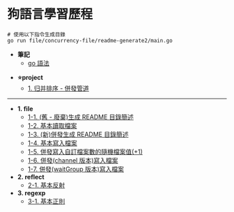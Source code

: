 # 狗語言學習歷程

```command
# 使用以下指令生成目錄
go run file/concurrency-file/readme-generate2/main.go
```

- **筆記**
  - [go 語法](https://hackmd.io/IrpAln1QQ4GsVW-_fW6nNA?view)

<!--TOC-->
- **⭐project**
  - [1. 归并排序 - 併發管道](basic/algorithm/README.md)
---
- **1. file**
  - [1-1. (舊 - 廢棄)生成 README 目錄簡述](basic/file/readme-generate/main.go)
  - [1-2. 基本讀取檔案](basic/file/basic/read-file/main.go)
  - [1-3. (新)併發生成 README 目錄簡述](basic/file/concurrency-file/readme-generate2/main.go)
  - [1-4. 基本寫入檔案](basic/file/basic/write-file/main.go)
  - [1-5. 併發寫入自訂檔案數的隨機檔案值(+1)](basic/file/concurrency-file/write-and-read/main.go)
  - [1-6. 併發(channel 版本)寫入檔案](basic/file/concurrency-file/write/chan/main.go)
  - [1-7. 併發(waitGroup 版本)寫入檔案](basic/file/concurrency-file/write/wait-group/main.go)
- **2. reflect**
  - [2-1. 基本反射](basic/reflect/main.go)
- **3. regexp**
  - [3-1. 基本正則](basic/regexp/main.go)
<!--TOC-->

